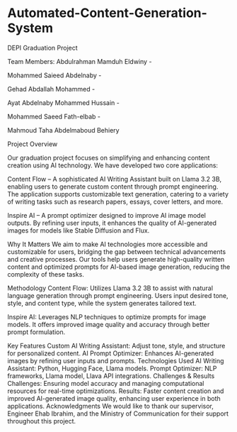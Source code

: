 # Automated-Content-Generation-System
DEPI Graduation Project

Team Members:
Abdulrahman Mamduh Eldwiny -

Mohammed Saieed Abdelnaby -

Gehad Abdallah Mohammed -

Ayat Abdelnaby Mohammed Hussain -

Mohammed Saeed Fath-elbab -

Mahmoud Taha Abdelmaboud Behiery 


Project Overview

Our graduation project focuses on simplifying and enhancing content creation using AI technology. We have developed two core applications:

Content Flow – A sophisticated AI Writing Assistant built on Llama 3.2 3B, enabling users to generate custom content through prompt engineering. The application supports customizable text generation, catering to a variety of writing tasks such as research papers, essays, cover letters, and more.

Inspire AI – A prompt optimizer designed to improve AI image model outputs. By refining user inputs, it enhances the quality of AI-generated images for models like Stable Diffusion and Flux.

Why It Matters
We aim to make AI technologies more accessible and customizable for users, bridging the gap between technical advancements and creative processes. Our tools help users generate high-quality written content and optimized prompts for AI-based image generation, reducing the complexity of these tasks.

Methodology
Content Flow: Utilizes Llama 3.2 3B to assist with natural language generation through prompt engineering. Users input desired tone, style, and content type, while the system generates tailored text.

Inspire AI: Leverages NLP techniques to optimize prompts for image models. It offers improved image quality and accuracy through better prompt formulation.

Key Features
Custom AI Writing Assistant: Adjust tone, style, and structure for personalized content.
AI Prompt Optimizer: Enhances AI-generated images by refining user inputs and prompts.
Technologies Used
AI Writing Assistant: Python, Hugging Face, Llama models.
Prompt Optimizer: NLP frameworks, Llama model, Llava API integrations.
Challenges & Results
Challenges: Ensuring model accuracy and managing computational resources for real-time optimizations.
Results: Faster content creation and improved AI-generated image quality, enhancing user experience in both applications.
Acknowledgments
We would like to thank our supervisor, Engineer Ehab Ibrahim, and the Ministry of Communication for their support throughout this project.
